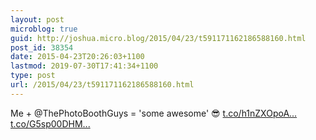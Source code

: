 ```yaml
---
layout: post
microblog: true
guid: http://joshua.micro.blog/2015/04/23/t591171162186588160.html
post_id: 38354
date: 2015-04-23T20:26:03+1100
lastmod: 2019-07-30T17:41:34+1100
type: post
url: /2015/04/23/t591171162186588160.html
---
```

Me + @ThePhotoBoothGuys = 'some awesome' 😎 [t.co/h1nZXOpoA...](http://t.co/h1nZXOpoAq) [t.co/G5sp00DHM...](http://t.co/G5sp00DHMP)
